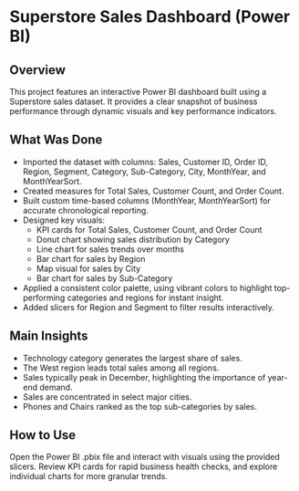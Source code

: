 # Superstore Sales Dashboard (Power BI)

## Overview
This project features an interactive Power BI dashboard built using a Superstore sales dataset. It provides a clear snapshot of business performance through dynamic visuals and key performance indicators.

## What Was Done
- Imported the dataset with columns: Sales, Customer ID, Order ID, Region, Segment, Category, Sub-Category, City, MonthYear, and MonthYearSort.
- Created measures for Total Sales, Customer Count, and Order Count.
- Built custom time-based columns (MonthYear, MonthYearSort) for accurate chronological reporting.
- Designed key visuals:
  - KPI cards for Total Sales, Customer Count, and Order Count
  - Donut chart showing sales distribution by Category
  - Line chart for sales trends over months
  - Bar chart for sales by Region
  - Map visual for sales by City
  - Bar chart for sales by Sub-Category
- Applied a consistent color palette, using vibrant colors to highlight top-performing categories and regions for instant insight.
- Added slicers for Region and Segment to filter results interactively.

## Main Insights
- Technology category generates the largest share of sales.
- The West region leads total sales among all regions.
- Sales typically peak in December, highlighting the importance of year-end demand.
- Sales are concentrated in select major cities.
- Phones and Chairs ranked as the top sub-categories by sales.

## How to Use
Open the Power BI .pbix file and interact with visuals using the provided slicers. Review KPI cards for rapid business health checks, and explore individual charts for more granular trends.

